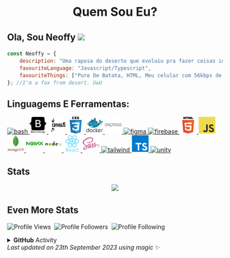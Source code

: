 <!-- You found this secret 👏 -->
<!--
    My secret things lol
    
    - I code more hours 
    - I am a gamer too 
    - I play minecraft, Rucoy, AMOUNG US ;-;
    - This readme.md is created using GitHub Codespaces 👀
-->
    
<h1 align="center">Quem Sou Eu?</h1>
    
## Ola, Sou Neoffy <img src="https://raw.githubusercontent.com/Neoffy/Neoffy/master/images/WaveIcon.gif" width="30px">

```js
const Neoffy = {
    description: "Uma raposa do deserto que evoluiu pra fazer coisas idiotas no mundo dos humanos.",
    favouriteLanguage: "Javascript/Typescript",
    favouriteThings: ["Pure De Batata, HTML, Meu celular com 56kbps de Internet, a BudaRakun UwO"]
}; //I'm a fox from desert. UwU
```
<h2 align="left">Linguagems E Ferramentas:</h2>
<p align="left"> <a href="https://www.gnu.org/software/bash/" target="_blank"> <img src="https://www.vectorlogo.zone/logos/gnu_bash/gnu_bash-icon.svg" alt="bash" width="40" height="40"/> </a> <a href="https://getbootstrap.com" target="_blank"> <img src="https://raw.githubusercontent.com/devicons/devicon/master/icons/bootstrap/bootstrap-plain-wordmark.svg" alt="bootstrap" width="40" height="40"/> </a> <a href="https://canvasjs.com" target="_blank"> <img src="https://raw.githubusercontent.com/Hardik0307/Hardik0307/master/assets/canvasjs-charts.svg" alt="canvasjs" width="40" height="40"/> </a> <a href="https://www.w3schools.com/css/" target="_blank"> <img src="https://raw.githubusercontent.com/devicons/devicon/master/icons/css3/css3-original-wordmark.svg" alt="css3" width="40" height="40"/> </a> <a href="https://www.docker.com/" target="_blank"> <img src="https://raw.githubusercontent.com/devicons/devicon/master/icons/docker/docker-original-wordmark.svg" alt="docker" width="40" height="40"/> </a> <a href="https://expressjs.com" target="_blank"> <img src="https://raw.githubusercontent.com/devicons/devicon/master/icons/express/express-original-wordmark.svg" alt="express" width="40" height="40"/> </a> <a href="https://www.figma.com/" target="_blank"> <img src="https://www.vectorlogo.zone/logos/figma/figma-icon.svg" alt="figma" width="40" height="40"/> </a> <a href="https://firebase.google.com/" target="_blank"> <img src="https://www.vectorlogo.zone/logos/firebase/firebase-icon.svg" alt="firebase" width="40" height="40"/> </a> <a href="https://www.w3.org/html/" target="_blank"> <img src="https://raw.githubusercontent.com/devicons/devicon/master/icons/html5/html5-original-wordmark.svg" alt="html5" width="40" height="40"/> </a> <a href="https://developer.mozilla.org/en-US/docs/Web/JavaScript" target="_blank"> <img src="https://raw.githubusercontent.com/devicons/devicon/master/icons/javascript/javascript-original.svg" alt="javascript" width="40" height="40"/> </a> <a href="https://www.mongodb.com/" target="_blank"> <img src="https://raw.githubusercontent.com/devicons/devicon/master/icons/mongodb/mongodb-original-wordmark.svg" alt="mongodb" width="40" height="40"/> </a> <a href="https://www.nginx.com" target="_blank"> <img src="https://raw.githubusercontent.com/devicons/devicon/master/icons/nginx/nginx-original.svg" alt="nginx" width="40" height="40"/> </a> <a href="https://nodejs.org" target="_blank"> <img src="https://raw.githubusercontent.com/devicons/devicon/master/icons/nodejs/nodejs-original-wordmark.svg" alt="nodejs" width="40" height="40"/> </a> <a href="https://reactjs.org/" target="_blank"> <img src="https://raw.githubusercontent.com/devicons/devicon/master/icons/react/react-original-wordmark.svg" alt="react" width="40" height="40"/> </a> <a href="https://sass-lang.com" target="_blank"> <img src="https://raw.githubusercontent.com/devicons/devicon/master/icons/sass/sass-original.svg" alt="sass" width="40" height="40"/> </a> <a href="https://tailwindcss.com/" target="_blank"> <img src="https://www.vectorlogo.zone/logos/tailwindcss/tailwindcss-icon.svg" alt="tailwind" width="40" height="40"/> </a> <a href="https://www.typescriptlang.org/" target="_blank"> <img src="https://raw.githubusercontent.com/devicons/devicon/master/icons/typescript/typescript-original.svg" alt="typescript" width="40" height="40"/> </a> <a href="https://unity.com/" target="_blank"> <img src="https://www.vectorlogo.zone/logos/unity3d/unity3d-icon.svg" alt="unity" width="40" height="40"/> </a> </p>

## Stats
<div align="center"><img src="https://github-profile-trophy.vercel.app/?username=Neoffy&theme=dracula"></div>

## Even More Stats
![Profile Views](https://komarev.com/ghpvc/?username=Neoffy&color=blueviolet)&nbsp;&nbsp;![Profile Followers](https://img.shields.io/badge/Followers-0-blueviolet)&nbsp;&nbsp;![Profile Following](https://img.shields.io/badge/Following-0-blueviolet)
    
<details>
    <summary><b>GitHub</b> Activity</summary>
    <img align="left" src="https://github-readme-stats.vercel.app/api?username=Neoffy&theme=tokyonight"><img align="right" src="https://github-readme-stats.vercel.app/api/top-langs/?username=Neoffy&theme=tokyonight&hide=batchfile">
    <img src="https://github-readme-streak-stats.herokuapp.com/?user=Neoffy&theme=tokyonight">
</details>
<!-- Last updated on Sat Sep 23 2023 05:07:56 GMT+0000 (Coordinated Universal Time) ;-;-->
<i>Last updated on 23th September 2023 using magic</i> ✨